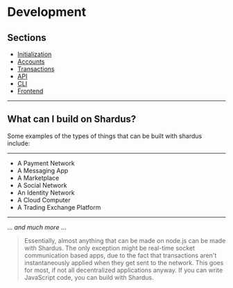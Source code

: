 # Development

## Sections

- [Initialization](./initialization)
- [Accounts](./accounts)
- [Transactions](./transactions/README)
- [API](./api)
- [CLI](./cli)
- [Frontend](./frontend)

---

## What can I build on Shardus?

Some examples of the types of things that can be built with shardus include:

---

- A Payment Network
- A Messaging App
- A Marketplace
- A Social Network
- An Identity Network
- A Cloud Computer
- A Trading Exchange Platform

---

... _and much more_ ...

> Essentially, almost anything that can be made on node.js can be made with Shardus. The only exception might be real-time socket communication based apps, due to the fact that transactions aren't instantaneously applied when they get sent to the network. This goes for most, if not all decentralized applications anyway. If you can write JavaScript code, you can build with Shardus.
